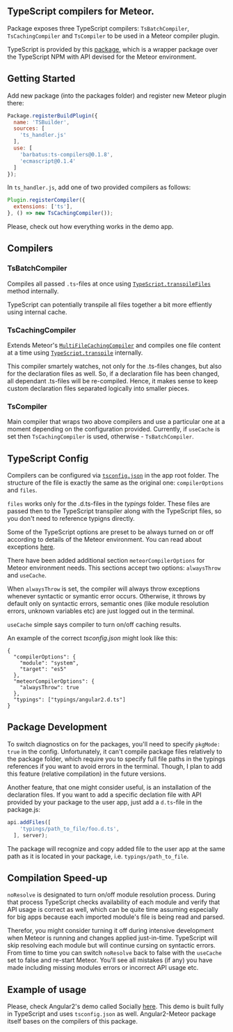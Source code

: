 ## TypeScript compilers for Meteor.

Package exposes three TypeScript compilers: `TsBatchCompiler`, `TsCachingCompiler` and `TsCompiler` to be used in a Meteor compiler plugin.

TypeScript is provided by this [package](https://github.com/barbatus/typescript), which is a wrapper package over the TypeScript NPM with API devised for the Meteor environment.

## Getting Started
Add new package (into the packages folder) and register new Meteor plugin there:
````js
Package.registerBuildPlugin({
  name: 'TSBuilder',
  sources: [
    'ts_handler.js'
  ],
  use: [
    'barbatus:ts-compilers@0.1.8',
    'ecmascript@0.1.4'
  ]
});
````
In `ts_handler.js`, add one of two provided compilers as follows:

````js
Plugin.registerCompiler({
  extensions: ['ts'],
}, () => new TsCachingCompiler());
````

Please, check out how everything works in the demo app.

## Compilers
### TsBatchCompiler
Compiles all passed `.ts`-files at once using [`TypeScript.transpileFiles`](https://github.com/barbatus/typescript/blob/master/typescript.js#L87) method internally.

TypeScript can potentially transpile all files together a bit more effiently using internal cache.

### TsCachingCompiler
Extends Meteor's [`MultiFileCachingCompiler`](https://atmospherejs.com/meteor/caching-compiler) and compiles one file content at a time using [`TypeScript.transpile`](https://github.com/barbatus/typescript/blob/master/typescript.js#L96) internally.

This compiler smartely watches, not only for the .ts-files changes, but also for the declaration files as well.
So, if a declaration file has been changed, all dependant .ts-files will be re-compiled. Hence, it makes sense to 
keep custom declaration files separated logically into smaller pieces.

### TsCompiler
Main compiler that wraps two above compilers and use a particular one at a moment depending on the configuration provided.
Currently, if `useCache` is set then `TsCachingCompiler` is used, otherwise - `TsBatchCompiler`.

## TypeScript Config
Compilers can be configured via [`tsconfig.json`](https://github.com/Microsoft/TypeScript/wiki/tsconfig.json) in the app root folder.
The structure of the file is exactly the same as the original one: `compilerOptions` and `files`.

`files` works only for the .d.ts-files in the _typings_ folder. These files are passed then to the TypeScript transpiler along with the TypeScript files, so you don't need to reference typigns directly.

Some of the TypeScript options are preset to be always turned on or off according to details of the Meteor environment. You can read about exceptions [here](https://github.com/barbatus/typescript#compiler-options).

There have been added additional section `meteorCompilerOptions` for Meteor environment needs.
This sections accept two options: `alwaysThrow` and `useCache`.

When `alwaysThrow` is set, the compiler will always throw exceptions whenever syntactic or symantic error occurs. Otherwise, it throws by default only on syntactic errors, semantic ones (like module resolution errors, unknown variables etc) are just logged out in the terminal.

`useCache` simple says compiler to turn on/off caching results.

An example of the correct _tsconfig.json_ might look like this:

````
{
  "compilerOptions": {
    "module": "system",
    "target": "es5"
  },
  "meteorCompilerOptions": {
    "alwaysThrow": true
  },
  "typings": ["typings/angular2.d.ts"]
}
````

## Package Development

To switch diagnostics on for the packages, you'll need to specify `pkgMode: true` in the config.
Unfortunately, it can't compile package files relatively to the package folder, which require you to specify 
full file paths in the typings references if you want to avoid errors in the terminal. Though, I plan to add this feature (relative compilation) in the future versions.

Another feature, that one might consider useful, is an installation of the declaration files.
If you want to add a specific declation file with API provided by your package to the user app, just
add a `d.ts`-file in the package.js:

````js
api.addFiles([
    'typings/path_to_file/foo.d.ts',
  ], server);
````

The package will recognize and copy added file to the user app at the same path as it is located in your package, i.e. `typings/path_to_file`.

## Compilation Speed-up
`noResolve` is designated to turn on/off module resolution process. During that process TypeScript checks availability of each module and verify that API usage is correct as well, which can be quite time assuming especially
for big apps because each imported module's file is being read and parsed.

Therefor, you might consider turning it off during intensive development when Meteor is running and changes applied just-in-time. TypeScript will skip resolving each module but will continue cursing on syntactic errors.
From time to time you can switch `noResolve` back to false with the `useCache` set to false and re-start Meteor.
You'll see all mistakes (if any) you have made including missing modules errors or incorrect API usage etc.

## Example of usage
Please, check Angular2's demo called Socially [here](https://github.com/Urigo/Meteor-Angular2/tree/master/examples/parties). This  demo is built fully in TypeScript and uses `tsconfig.json` as well. Angular2-Meteor package itself bases on the compilers of this package.
